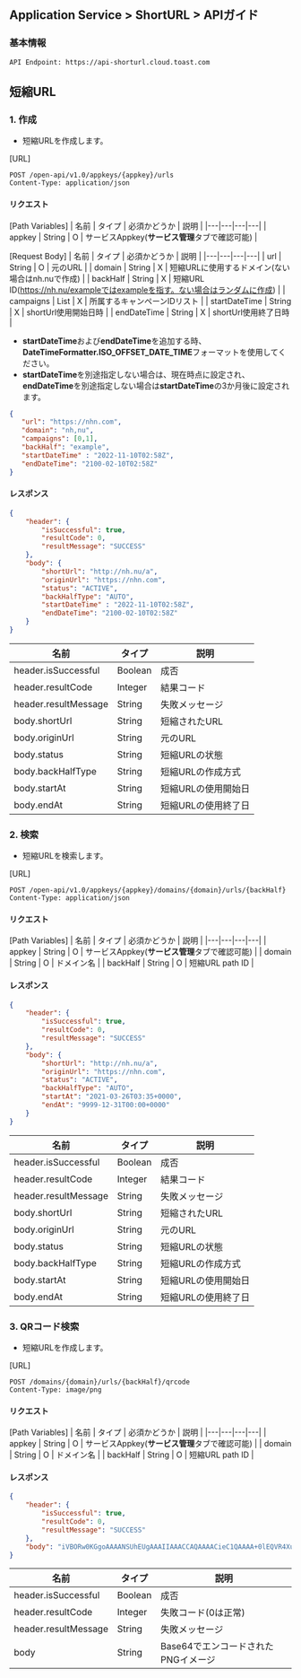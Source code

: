 ## Application Service > ShortURL > APIガイド

### 基本情報
```http
API Endpoint: https://api-shorturl.cloud.toast.com
```

## 短縮URL

### 1. 作成
- 短縮URLを作成します。

[URL]
```http
POST /open-api/v1.0/appkeys/{appkey}/urls
Content-Type: application/json
```

#### リクエスト

[Path Variables]
| 名前 |	タイプ | 必須かどうか | 説明 |
|---|---|---|---|
| appkey | String | O | サービスAppkey(**サービス管理**タブで確認可能) |

[Request Body]
| 名前 |	タイプ | 必須かどうか | 説明 |
|---|---|---|---|
| url | String | O | 元のURL |
| domain | String | X | 短縮URLに使用するドメイン(ない場合はnh.nuで作成) |
| backHalf | String | X | 短縮URL ID(https://nh.nu/exampleではexampleを指す。ない場合はランダムに作成) |
| campaigns | List<String> | X | 所属するキャンペーンIDリスト |
| startDateTime | String | X | shortUrl使用開始日時 |
| endDateTime | String | X | shortUrl使用終了日時 |

* **startDateTime**および**endDateTime**を追加する時、**DateTimeFormatter.ISO_OFFSET_DATE_TIME**フォーマットを使用してください。
* **startDateTime**を別途指定しない場合は、現在時点に設定され、**endDateTime**を別途指定しない場合は**startDateTime**の3か月後に設定されます。
```json
{
   "url": "https://nhn.com",
   "domain": "nh,nu",
   "campaigns": [0,1],
   "backHalf": "example",
   "startDateTime" : "2022-11-10T02:58Z",
   "endDateTime": "2100-02-10T02:58Z"
}
```

#### レスポンス
```json
{
    "header": {
        "isSuccessful": true,
        "resultCode": 0,
        "resultMessage": "SUCCESS"
    },
    "body": {
        "shortUrl": "http://nh.nu/a",
        "originUrl": "https://nhn.com",
        "status": "ACTIVE",
        "backHalfType": "AUTO",
        "startDateTime" : "2022-11-10T02:58Z",
        "endDateTime": "2100-02-10T02:58Z"
    }
}
```

| 名前 | タイプ | 説明 |
|---|---|---|
| header.isSuccessful | Boolean | 成否 |
| header.resultCode | Integer | 結果コード |
| header.resultMessage | String | 失敗メッセージ |
| body.shortUrl | String | 短縮されたURL |
| body.originUrl | String | 元のURL |
| body.status | String | 短縮URLの状態 |
| body.backHalfType | String | 短縮URLの作成方式 |
| body.startAt | String | 短縮URLの使用開始日 |
| body.endAt | String | 短縮URLの使用終了日 |

### 2. 検索
- 短縮URLを検索します。

[URL]
```http
POST /open-api/v1.0/appkeys/{appkey}/domains/{domain}/urls/{backHalf}
Content-Type: application/json
```

#### リクエスト

[Path Variables]
| 名前 |	タイプ | 必須かどうか | 説明 |
|---|---|---|---|
| appkey | String | O | サービスAppkey(**サービス管理**タブで確認可能) |
| domain | String | O | ドメイン名 |
| backHalf | String | O | 短縮URL path ID |


#### レスポンス
```json
{
    "header": {
        "isSuccessful": true,
        "resultCode": 0,
        "resultMessage": "SUCCESS"
    },
    "body": {
        "shortUrl": "http://nh.nu/a",
        "originUrl": "https://nhn.com",
        "status": "ACTIVE",
        "backHalfType": "AUTO",
        "startAt": "2021-03-26T03:35+0000",
        "endAt": "9999-12-31T00:00+0000"
    }
}
```

| 名前 | タイプ | 説明 |
|---|---|---|
| header.isSuccessful | Boolean | 成否 |
| header.resultCode | Integer | 結果コード |
| header.resultMessage | String | 失敗メッセージ |
| body.shortUrl | String | 短縮されたURL |
| body.originUrl | String | 元のURL |
| body.status | String | 短縮URLの状態 |
| body.backHalfType | String | 短縮URLの作成方式 |
| body.startAt | String | 短縮URLの使用開始日 |
| body.endAt | String | 短縮URLの使用終了日 |



### 3. QRコード検索
- 短縮URLを作成します。

[URL]
```http
POST /domains/{domain}/urls/{backHalf}/qrcode
Content-Type: image/png
```

#### リクエスト

[Path Variables]
| 名前 |	タイプ | 必須かどうか | 説明 |
|---|---|---|---|
| appkey | String | O | サービスAppkey(**サービス管理**タブで確認可能) |
| domain | String | O | ドメイン名 |
| backHalf | String | O | 短縮URL path ID |

#### レスポンス
```json
{
    "header": {
        "isSuccessful": true,
        "resultCode": 0,
        "resultMessage": "SUCCESS"
    },
    "body": "iVBORw0KGgoAAAANSUhEUgAAAIIAAACCAQAAAACieC1QAAAA+0lEQVR4Xu3UsZHEIAwFUO0QkO024BnaIKMlbwNnuwHTkjO3wYwasDMCBp18wbHrxFJ6t4rMCzTigwE61QIf+ZOSAGizNILRCFIuj0yRPzQyeqoeZ9AKVjB6ScN66nMtlGmD0y4uhfPB2eN7Ypdy1JSPpUbSsHTPTNXqBEL6CtCDU8kdMC4urm0XAqGJuA+N9jcfiZS7L73FqaUqkfRcu4HMTk4jPHDpvdvbzCKpgcd2fIgq2Xx342w9aeSnlcWqk+OOcThzS1UifJ95aWpoO5UI/6ezB3h5E2TCb0J5vKQqExoD7rnNLBHK6ZaRUSNHPnExcVXJW33kX8g3k5xLHpTtgoMAAAAASUVORK5CYII="
}
```

| 名前 | タイプ | 説明 |
|---|---|---|
| header.isSuccessful | Boolean | 成否 |
| header.resultCode | Integer | 失敗コード(0は正常) |
| header.resultMessage | String | 失敗メッセージ |
| body | String | Base64でエンコードされたPNGイメージ |
